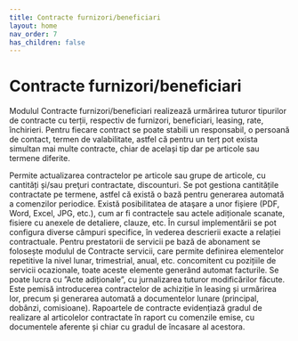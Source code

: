```yaml
---
title: Contracte furnizori/beneficiari
layout: home
nav_order: 7
has_children: false
---
```

# Contracte furnizori/beneficiari

Modulul Contracte furnizori/beneficiari realizează urmărirea tuturor tipurilor de contracte cu terții, respectiv de furnizori, beneficiari, leasing, rate, închirieri. Pentru fiecare contract se poate stabili un responsabil, o persoană de contact, termen de valabilitate, astfel că pentru un terț pot exista simultan mai multe contracte, chiar de același tip dar pe articole sau termene diferite.

Permite actualizarea contractelor pe articole sau grupe de articole, cu cantități și/sau preţuri contractate, discounturi.
Se pot gestiona cantitățile contractate pe termene, astfel că există o bază pentru generarea automată a comenzilor periodice.
Există posibilitatea de ataşare a unor fișiere (PDF, Word, Excel, JPG, etc.), cum ar fi contractele sau actele adiționale scanate, fisiere cu anexele de detaliere, clauze, etc.
În cursul implementării se pot configura diverse câmpuri specifice, în vederea descrierii exacte a relației contractuale.
Pentru prestatorii de servicii pe bază de abonament se folosește modulul de Contracte servicii, care permite definirea elementelor repetitive la nivel lunar, trimestrial, anual, etc. concomitent cu pozițiile de servicii ocazionale, toate aceste elemente generând automat facturile.
Se poate lucra cu ”Acte adiționale”, cu jurnalizarea tuturor modificărilor făcute.
Este pemisă introducerea contractelor de achiziție în leasing și urmărirea lor, precum și generarea automată a documentelor lunare (principal, dobânzi, comisioane).
Rapoartele de contracte evidențiază gradul de realizare al articolelor contractate în raport cu comenzile emise, cu documentele aferente și chiar cu gradul de încasare al acestora.
